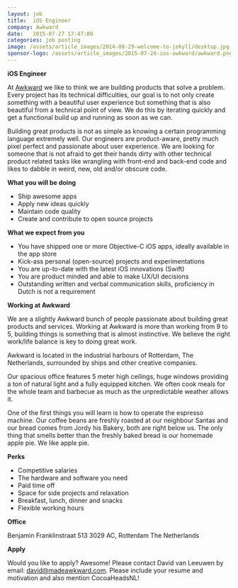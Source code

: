 ```yaml
---
layout: job
title:  iOS Engineer
company: Awkward
date:   2015-07-27 17:47:00
categories: job posting
image: /assets/article_images/2014-08-29-welcome-to-jekyll/desktop.jpg
sponsor-logo: /assets/article_images/2015-07-24-ios-awkward/awkward.png
---
```


**iOS Engineer**

At [Awkward](http://www.madeawkward.com) we like to think we are building products that solve a problem. Every project has its technical difficulties, our goal is to not only create something with a beautiful user experience but something that is also beautiful from a technical point of view. We do this by iterating quickly and get a functional build up and running as soon as we can.  

Building great products is not as simple as knowing a certain programming language extremely well. Our engineers are product-aware, pretty much pixel perfect and passionate about user experience. We are looking for someone that is not afraid to get their hands dirty with other technical product related tasks like wrangling with front-end and back-end code and likes to dabble in weird, new, old and/or obscure code.  

**What you will be doing**

- Ship awesome apps
- Apply new ideas quickly
- Maintain code quality
- Create and contribute to open source projects  

**What we expect from you**  

- You have shipped one or more Objective-C iOS apps, ideally available in the app store
- Kick-ass personal (open-source) projects and experimentations
- You are up-to-date with the latest iOS innovations (Swift)
- You are product minded and able to make UX/UI decisions
- Outstanding written and verbal communication skills, proficiency in Dutch is not a requirement

**Working at Awkward**  

We are a slightly Awkward bunch of people passionate about building great products and services. Working at Awkward is more than working from 9 to 5, building things is something that is almost instinctive. We believe the right work/life balance is key to doing great work.  

Awkward is located in the industrial harbours of Rotterdam, The Netherlands, surrounded by ships and other creative companies.  

Our spacious office features 5 meter high ceilings, huge windows providing a ton of natural light and a fully equipped kitchen. We often cook meals for the whole team and barbecue as much as the unpredictable weather allows it.  

One of the first things you will learn is how to operate the espresso machine. Our coffee beans are freshly roasted at our neighbour Santas and our bread comes from Jordy his Bakery, both are right below us. The only thing that smells better than the freshly baked bread is our homemade apple pie. We like apple pie.  

**Perks**

- Competitive salaries
- The hardware and software you need
- Paid time off
- Space for side projects and relaxation
- Breakfast, lunch, dinner and snacks
- Flexible working hours  

**Office**

Benjamin Franklinstraat 513 
3029 AC, Rotterdam 
The Netherlands
  
**Apply**

Would you like to apply? Awesome! Please contact David van Leeuwen by email: [david@madeawkward.com](mailto:david@madeawkward.com). Please include your resume and motivation and also mention CocoaHeadsNL!

